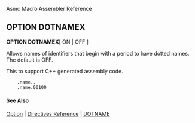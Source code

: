 Asmc Macro Assembler Reference

## OPTION DOTNAMEX

**OPTION DOTNAMEX**[ ON | OFF ]

Allows names of identifiers that begin with a period to have dotted names. The default is OFF.

This to support C++ generated assembly code.

```
    .name..
    .name.00100
```

#### See Also

[Option](option.md) | [Directives Reference](readme.md) | [DOTNAME](option-dotname.md)
